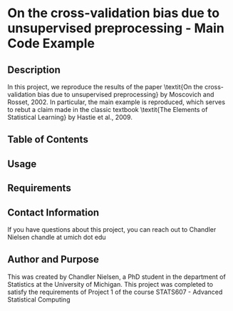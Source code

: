 # On the cross-validation bias due to unsupervised preprocessing - Main Code Example

## Description

In this project, we reproduce the results of the paper \textit{On the cross-validation bias due to unsupervised preprocessing} by Moscovich and Rosset, 2002. In particular, the main example is reproduced, which serves to rebut a claim made in the classic textbook \textit{The Elements of Statistical Learning} by Hastie et al., 2009.

## Table of Contents



## Usage



## Requirements


## Contact Information

If you have questions about this project, you can reach out to Chandler Nielsen chandle at umich dot edu

## Author and Purpose

This was created by Chandler Nielsen, a PhD student in the department of Statistics at the University of Michigan. This project was completed to satisfy the requirements of Project 1 of the course STATS607 - Advanced Statistical Computing
